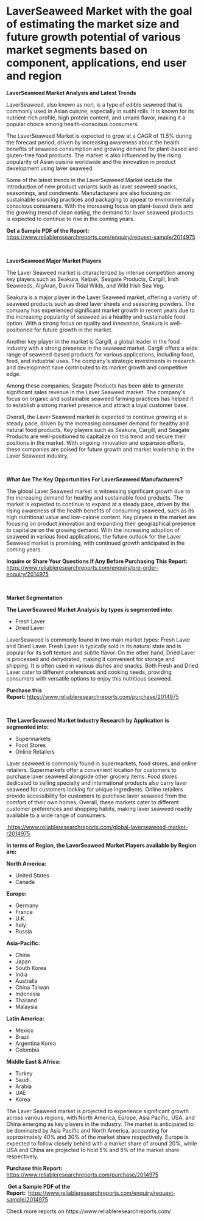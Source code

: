 <p><h1>LaverSeaweed Market with the goal of estimating the market size and future growth potential of various market segments based on component, applications, end user and region</h1></p><p><strong>LaverSeaweed Market Analysis and Latest Trends</strong></p>
<p><p>LaverSeaweed, also known as nori, is a type of edible seaweed that is commonly used in Asian cuisine, especially in sushi rolls. It is known for its nutrient-rich profile, high protein content, and umami flavor, making it a popular choice among health-conscious consumers.</p><p>The LaverSeaweed Market is expected to grow at a CAGR of 11.5% during the forecast period, driven by increasing awareness about the health benefits of seaweed consumption and growing demand for plant-based and gluten-free food products. The market is also influenced by the rising popularity of Asian cuisine worldwide and the innovation in product development using laver seaweed.</p><p>Some of the latest trends in the LaverSeaweed Market include the introduction of new product variants such as laver seaweed snacks, seasonings, and condiments. Manufacturers are also focusing on sustainable sourcing practices and packaging to appeal to environmentally conscious consumers. With the increasing focus on plant-based diets and the growing trend of clean eating, the demand for laver seaweed products is expected to continue to rise in the coming years.</p></p>
<p><strong>Get a Sample PDF of the Report:&nbsp;</strong> <a href="https://www.reliableresearchreports.com/enquiry/request-sample/2014975">https://www.reliableresearchreports.com/enquiry/request-sample/2014975</a></p>
<p>&nbsp;</p>
<p><strong>LaverSeaweed Major Market Players</strong></p>
<p><p>The Laver Seaweed market is characterized by intense competition among key players such as Seakura, Kelpak, Seagate Products, Cargill, Irish Seaweeds, AlgAran, Dakini Tidal Wilds, and Wild Irish Sea Veg. </p><p>Seakura is a major player in the Laver Seaweed market, offering a variety of seaweed products such as dried laver sheets and seasoning powders. The company has experienced significant market growth in recent years due to the increasing popularity of seaweed as a healthy and sustainable food option. With a strong focus on quality and innovation, Seakura is well-positioned for future growth in the market.</p><p>Another key player in the market is Cargill, a global leader in the food industry with a strong presence in the seaweed market. Cargill offers a wide range of seaweed-based products for various applications, including food, feed, and industrial uses. The company's strategic investments in research and development have contributed to its market growth and competitive edge.</p><p>Among these companies, Seagate Products has been able to generate significant sales revenue in the Laver Seaweed market. The company's focus on organic and sustainable seaweed farming practices has helped it to establish a strong market presence and attract a loyal customer base.</p><p>Overall, the Laver Seaweed market is expected to continue growing at a steady pace, driven by the increasing consumer demand for healthy and natural food products. Key players such as Seakura, Cargill, and Seagate Products are well-positioned to capitalize on this trend and secure their positions in the market. With ongoing innovation and expansion efforts, these companies are poised for future growth and market leadership in the Laver Seaweed industry.</p></p>
<p>&nbsp;</p>
<p><strong>What Are The Key Opportunities For LaverSeaweed Manufacturers?</strong></p>
<p><p>The global Laver Seaweed market is witnessing significant growth due to the increasing demand for healthy and sustainable food products. The market is expected to continue to expand at a steady pace, driven by the rising awareness of the health benefits of consuming seaweed, such as its high nutritional value and low-calorie content. Key players in the market are focusing on product innovation and expanding their geographical presence to capitalize on the growing demand. With the increasing adoption of seaweed in various food applications, the future outlook for the Laver Seaweed market is promising, with continued growth anticipated in the coming years.</p></p>
<p><strong>Inquire or Share Your Questions If Any Before Purchasing This Report:</strong> <a href="https://www.reliableresearchreports.com/enquiry/pre-order-enquiry/2014975">https://www.reliableresearchreports.com/enquiry/pre-order-enquiry/2014975</a></p>
<p>&nbsp;</p>
<p><strong>Market Segmentation</strong></p>
<p><strong>The LaverSeaweed Market Analysis by types is segmented into:</strong></p>
<p><ul><li>Fresh Laver</li><li>Dried Laver</li></ul></p>
<p><p>LaverSeaweed is commonly found in two main market types: Fresh Laver and Dried Laver. Fresh Laver is typically sold in its natural state and is popular for its soft texture and subtle flavor. On the other hand, Dried Laver is processed and dehydrated, making it convenient for storage and shipping. It is often used in various dishes and snacks. Both Fresh and Dried Laver cater to different preferences and cooking needs, providing consumers with versatile options to enjoy this nutritious seaweed.</p></p>
<p><strong>Purchase this Report:&nbsp;</strong><a href="https://www.reliableresearchreports.com/purchase/2014975">https://www.reliableresearchreports.com/purchase/2014975</a></p>
<p>&nbsp;</p>
<p><strong>The LaverSeaweed Market Industry Research by Application is segmented into:</strong></p>
<p><ul><li>Supermarkets</li><li>Food Stores</li><li>Online Retailers</li></ul></p>
<p><p>Laver seaweed is commonly found in supermarkets, food stores, and online retailers. Supermarkets offer a convenient location for customers to purchase laver seaweed alongside other grocery items. Food stores dedicated to selling specialty and international products also carry laver seaweed for customers looking for unique ingredients. Online retailers provide accessibility for customers to purchase laver seaweed from the comfort of their own homes. Overall, these markets cater to different customer preferences and shopping habits, making laver seaweed readily available to a wide range of consumers.</p></p>
<p><a href="https://www.reliableresearchreports.com/global-laverseaweed-market-r2014975">&nbsp;https://www.reliableresearchreports.com/global-laverseaweed-market-r2014975</a></p>
<p><strong>In terms of Region, the LaverSeaweed Market Players available by Region are:</strong></p>
<p>
    <p> <strong> North America: </strong>
        <ul>
            <li>United States</li>
            <li>Canada</li>
        </ul>
        </p> 
    <p> <strong> Europe: </strong>
        <ul>
            <li>Germany</li>
            <li>France</li>
            <li>U.K.</li>
            <li>Italy</li>
            <li>Russia</li>
        </ul>
        </p> 
    <p> <strong> Asia-Pacific: </strong>
        <ul>
            <li>China</li>
            <li>Japan</li>
            <li>South Korea</li>
            <li>India</li>
            <li>Australia</li>
            <li>China Taiwan</li>
            <li>Indonesia</li>
            <li>Thailand</li>
            <li>Malaysia</li>
        </ul>
        </p> 
    <p> <strong> Latin America: </strong>
        <ul>
            <li>Mexico</li>
            <li>Brazil</li>
            <li>Argentina Korea</li>
            <li>Colombia</li>
        </ul>
        </p> 
    <p> <strong> Middle East & Africa: </strong>
        <ul>
            <li>Turkey</li>
            <li>Saudi</li>
            <li>Arabia</li>
            <li>UAE</li>
            <li>Korea</li>
        </ul>
    </p>
    </p>
<p><p>The Laver Seaweed market is projected to experience significant growth across various regions, with North America, Europe, Asia Pacific, USA, and China emerging as key players in the industry. The market is anticipated to be dominated by Asia Pacific and North America, accounting for approximately 40% and 30% of the market share respectively. Europe is expected to follow closely behind with a market share of around 20%, while USA and China are projected to hold 5% and 5% of the market share respectively.</p></p>
<p><strong>Purchase this Report: </strong><a href="https://www.reliableresearchreports.com/purchase/2014975">https://www.reliableresearchreports.com/purchase/2014975</a></p>
<p>&nbsp;<strong>Get a Sample PDF of the Report:&nbsp;&nbsp;</strong><a href="https://www.reliableresearchreports.com/enquiry/request-sample/2014975">https://www.reliableresearchreports.com/enquiry/request-sample/2014975</a></p>
<p><strong></strong></p>
<p>Check more reports on https://www.reliableresearchreports.com/</p>